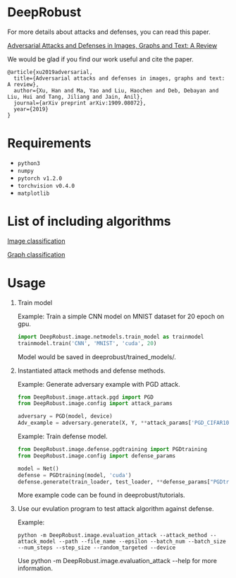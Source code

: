 # DeepRobust
For more details about attacks and defenses, you can read this paper.

[Adversarial Attacks and Defenses in Images, Graphs and Text: A Review](https://arxiv.org/pdf/1909.08072.pdf)

We would be glad if you find our work useful and cite the paper.

```
@article{xu2019adversarial,
  title={Adversarial attacks and defenses in images, graphs and text: A review},
  author={Xu, Han and Ma, Yao and Liu, Haochen and Deb, Debayan and Liu, Hui and Tang, Jiliang and Jain, Anil},
  journal={arXiv preprint arXiv:1909.08072},
  year={2019}
}
```

# Requirements
* `python3`
* `numpy`
* `pytorch v1.2.0`
* `torchvision v0.4.0`
* `matplotlib`

# List of including algorithms
[Image classification](https://github.com/I-am-Bot/DeepRobust/tree/master/DeepRobust/image)

[Graph classification](https://github.com/I-am-Bot/DeepRobust/tree/master/DeepRobust/graph)



# Usage
1. Train model

    Example: Train a simple CNN model on MNIST dataset for 20 epoch on gpu.
    ```python
    import DeepRobust.image.netmodels.train_model as trainmodel
    trainmodel.train('CNN', 'MNIST', 'cuda', 20)
    ```
    Model would be saved in deeprobust/trained_models/.

2. Instantiated attack methods and defense methods.

    Example: Generate adversary example with PGD attack.
    ```python
    from DeepRobust.image.attack.pgd import PGD
    from DeepRobust.image.config import attack_params

    adversary = PGD(model, device)
    Adv_example = adversary.generate(X, Y, **attack_params['PGD_CIFAR10']
    ```

    Example: Train defense model.
    ```python
    from DeepRobust.image.defense.pgdtraining import PGDtraining
    from DeepRobust.image.config import defense_params

    model = Net()
    defense = PGDtraining(model, 'cuda')
    defense.generate(train_loader, test_loader, **defense_params["PGDtraining_MNIST"])
    ```
    More example code can be found in deeprobust/tutorials.

3. Use our evulation program to test attack algorithm against defense.

    Example:
    ```
    python -m DeepRobust.image.evaluation_attack --attack_method --attack_model --path --file_name --epsilon --batch_num --batch_size --num_steps --step_size --random_targeted --device
    ```
    Use python -m DeepRobust.image.evaluation_attack --help for more information.